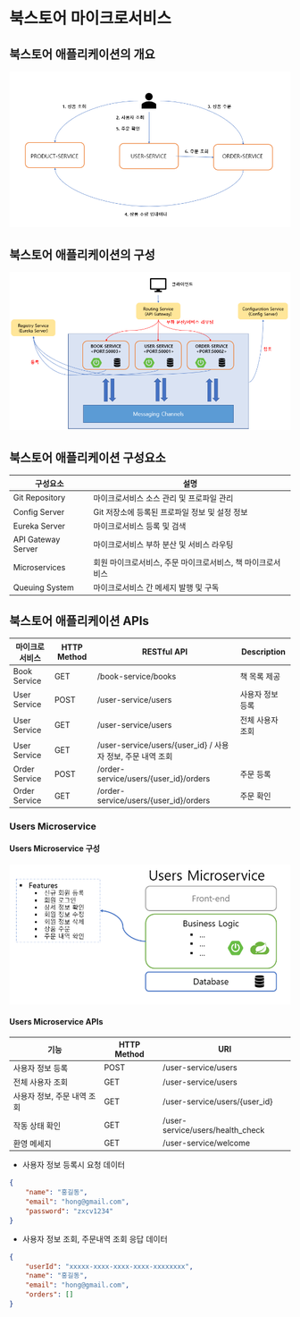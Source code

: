 # 북스토어 마이크로서비스

## 북스토어 애플리케이션의 개요

![북스토어 애플리케이션 개요](images/bookstore-1.png)

## 북스토어 애플리케이션의 구성

![북스토어 애플리케이션 구성](images/bookstore-2.png)

## 북스토어 애플리케이션 구성요소

| 구성요소 | 설명 |
| --- | --- |
| Git Repository | 마이크로서비스 소스 관리 및 프로파일 관리 |
| Config Server | Git 저장소에 등록된 프로파일 정보 및 설정 정보 |
| Eureka Server | 마이크로서비스 등록 및 검색 |
| API Gateway Server | 마이크로서비스 부하 분산 및 서비스 라우팅 |
| Microservices | 회원 마이크로서비스, 주문 마이크로서비스, 책 마이크로서비스 |
| Queuing System | 마이크로서비스 간 메세지 발행 및 구독|

## 북스토어 애플리케이션 APIs

| 마이크로서비스 | HTTP Method | RESTful API | Description |
| --- | --- | --- | --- |
| Book Service | GET | /book-service/books | 책 목록 제공 |
| User Service | POST | /user-service/users | 사용자 정보 등록 |
| User Service | GET | /user-service/users | 전체 사용자 조회 |
| User Service | GET | /user-service/users/{user_id} / 사용자 정보, 주문 내역 조회 |
| Order Service | POST | /order-service/users/{user_id}/orders | 주문 등록 |
| Order Service | GET | /order-service/users/{user_id}/orders | 주문 확인 |

### Users Microservice 

#### Users Microservice 구성

![User Microservice 구성](images/bookstore-userservice.png)

#### Users Microservice APIs

| 기능 | HTTP Method | URI | 
| --- | --- | --- |
| 사용자 정보 등록 | POST | /user-service/users | 
| 전체 사용자 조회 | GET | /user-service/users |
| 사용자 정보, 주문 내역 조회 | GET | /user-service/users/{user_id} |
| 작동 상태 확인 | GET | /user-service/users/health_check |
| 환영 메세지 | GET | /user-service/welcome |

- 사용자 정보 등록시 요청 데이터
```json
{
    "name": "홍길동",
    "email": "hong@gmail.com",
    "password": "zxcv1234"
}
```
- 사용자 정보 조회, 주문내역 조회 응답 데이터
```json
{
    "userId": "xxxxx-xxxx-xxxx-xxxx-xxxxxxxx",
    "name": "홍길동",
    "email": "hong@gmail.com",
    "orders": []
}
```


